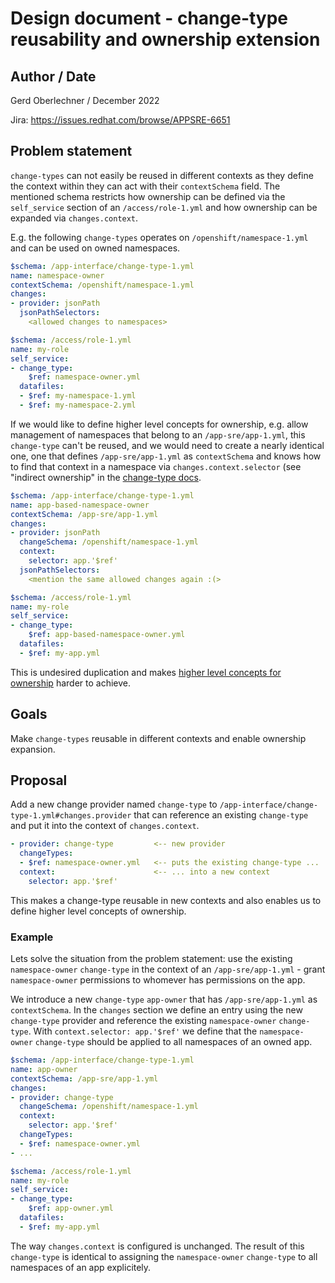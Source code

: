# Design document - change-type reusability and ownership extension

## Author / Date

Gerd Oberlechner / December 2022

Jira: https://issues.redhat.com/browse/APPSRE-6651

## Problem statement

`change-types` can not easily be reused in different contexts as they define the context within they can act with their `contextSchema` field. The mentioned schema restricts how ownership can be defined via the `self_service` section of an `/access/role-1.yml` and how ownership can be expanded via `changes.context`.

E.g. the following `change-types` operates on `/openshift/namespace-1.yml` and can be used on owned namespaces.

```yaml
$schema: /app-interface/change-type-1.yml
name: namespace-owner
contextSchema: /openshift/namespace-1.yml
changes:
- provider: jsonPath
  jsonPathSelectors:
    <allowed changes to namespaces>

$schema: /access/role-1.yml
name: my-role
self_service:
- change_type:
    $ref: namespace-owner.yml
  datafiles:
  - $ref: my-namespace-1.yml
  - $ref: my-namespace-2.yml
```

If we would like to define higher level concepts for ownership, e.g. allow management of namespaces that belong to an `/app-sre/app-1.yml`, this `change-type` can't be reused, and we would need to create a nearly identical one, one that defines `/app-sre/app-1.yml` as `contextSchema` and knows how to find that context in a namespace via `changes.context.selector` (see "indirect ownership" in the [change-type docs](/docs/app-sre/change-types.md).

```yaml
$schema: /app-interface/change-type-1.yml
name: app-based-namespace-owner
contextSchema: /app-sre/app-1.yml
changes:
- provider: jsonPath
  changeSchema: /openshift/namespace-1.yml
  context:
    selector: app.'$ref'
  jsonPathSelectors:
    <mention the same allowed changes again :(>

$schema: /access/role-1.yml
name: my-role
self_service:
- change_type:
    $ref: app-based-namespace-owner.yml
  datafiles:
  - $ref: my-app.yml
```

This is undesired duplication and makes [higher level concepts for ownership](https://issues.redhat.com/browse/SDE-2418) harder to achieve.

## Goals

Make `change-types` reusable in different contexts and enable ownership expansion.

## Proposal

Add a new change provider named `change-type` to `/app-interface/change-type-1.yml#changes.provider` that can reference an existing `change-type` and put it into the context of `changes.context`.

```yaml
- provider: change-type         <-- new provider
  changeTypes:
  - $ref: namespace-owner.yml   <-- puts the existing change-type ...
  context:                      <-- ... into a new context
    selector: app.'$ref'
```

This makes a change-type reusable in new contexts and also enables us to define higher level concepts of ownership.

### Example

Lets solve the situation from the problem statement: use the existing `namespace-owner` `change-type` in the context of an `/app-sre/app-1.yml` - grant `namespace-owner` permissions to whomever has permissions on the app.

We introduce a new `change-type` `app-owner` that has `/app-sre/app-1.yml` as `contextSchema`. In the `changes` section we define an entry using the new `change-type` provider and reference the existing `namespace-owner` `change-type`. With `context.selector: app.'$ref'` we define that the `namespace-owner` `change-type` should be applied to all namespaces of an owned app.

```yaml
$schema: /app-interface/change-type-1.yml
name: app-owner
contextSchema: /app-sre/app-1.yml
changes:
- provider: change-type
  changeSchema: /openshift/namespace-1.yml
  context:
    selector: app.'$ref'
  changeTypes:
  - $ref: namespace-owner.yml
- ...

$schema: /access/role-1.yml
name: my-role
self_service:
- change_type:
    $ref: app-owner.yml
  datafiles:
  - $ref: my-app.yml
```

The way `changes.context` is configured is unchanged. The result of this `change-type` is identical to assigning the `namespace-owner` `change-type` to all namespaces of an app explicitely.
